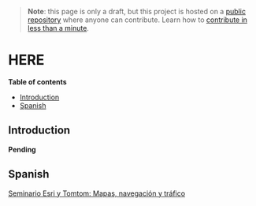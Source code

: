 > **Note**: this page is only a draft, but this project is hosted on a [public repository](https://github.com/hhkaos/awesome-arcgis) where anyone can contribute. Learn how to [contribute in less than a minute](https://github.com/hhkaos/awesome-arcgis/blob/master/CONTRIBUTING.md#contributions).

# HERE

<!-- START doctoc generated TOC please keep comment here to allow auto update -->
<!-- DON'T EDIT THIS SECTION, INSTEAD RE-RUN doctoc TO UPDATE -->
**Table of contents**

- [Introduction](#introduction)
- [Spanish](#spanish)

<!-- END doctoc generated TOC please keep comment here to allow auto update -->

## Introduction

**Pending**

## Spanish

[Seminario Esri y Tomtom: Mapas, navegación y tráfico](https://www.youtube.com/watch?v=K8g6thyrsoQ)
